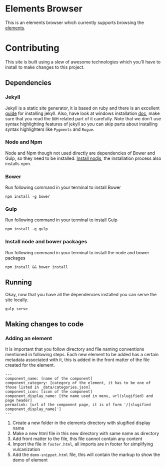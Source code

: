 # Elements Browser

This is an elements browser which currently supports browsing the [elements](https://github.com/atomelements/).

# Contributing

This site is built using a slew of awesome technologies which you'll have to install to
make changes to this project.

## Dependencies

### Jekyll

Jekyll is a static site generator, it is based on ruby and there is an excellent [guide](http://jekyll-windows.juthilo.com/)
for installing jekyll. Also, have look at windows installation [doc](http://jekyllrb.com/docs/windows/#installation), make sure that you read the `BOM` related part of it carefully.
Note that we don't use syntax highlighting features of jekyll so you can skip parts
about installing syntax highlighters like `Pygments` and `Rogue`.

### Node and Npm

Node and Npm though not used directly are dependencies of Bower and Gulp, so they need to
be installed. [Install nodjs](https://nodejs.org/en/), the installation process also installs
npm.

### Bower

Run following command in your terminal to install Bower

```
npm install -g bower
```

### Gulp

Run following command in your terminal to install Gulp

```
npm install -g gulp
```

### Install node and bower packages

Run following command in your terminal to install the node and bower packages

```
npm install && bower install
```

## Running

Okay, now that you have all the dependencies installed you can serve the site locally.

```
gulp serve
```

## Making changes to code

### Adding an element

It is important that you follow directory and file naming conventions mentioned in following
steps. Each new element to be added has a certain metadata associated with it, this is
added in the front matter of the file created for the element.

```
---
component_name: [name of the component]
component_category: [category of the element, it has to be one of those listed in _data/categories.json]
component_icon: [icon of the component]
component_display_name: [the name used in menu, url(slugified) and page header]
permalink: [url of the component page, it is of form '/[slugified component_display_name]']
---
```

1. Create a new folder in the elements directory with slugified display name
2. Make a new html file in this new directory with same name as directory
3. Add front matter to the file, this file cannot contain any content
4. Import the file in `footer.html`, all imports are in footer for simplifying vulcanization
5. Add the `demo-snippet.html` file, this will contain the markup to show the demo of element
